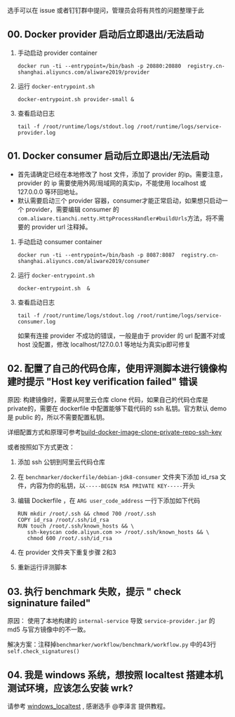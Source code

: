 选手可以在 issue 或者钉钉群中提问，管理员会将有共性的问题整理于此

## 00. Docker provider 启动后立即退出/无法启动

1. 手动启动 provider container

    ```shell
    docker run -ti --entrypoint=/bin/bash -p 20880:20880  registry.cn-shanghai.aliyuncs.com/aliware2019/provider
    ```
2. 运行 `docker-entrypoint.sh`

    ```shell
    docker-entrypoint.sh provider-small &
    ```
3. 查看启动日志

    ```shell
    tail -f /root/runtime/logs/stdout.log /root/runtime/logs/service-provider.log
    ```

## 01. Docker consumer 启动后立即退出/无法启动

- 首先请确定已经在本地修改了 host 文件，添加了 provider 的ip。需要注意，provider 的 ip 需要使用外网/局域网的真实ip，不能使用 localhost 或 127.0.0.0 等环回地址。
- 默认需要启动三个 provider 容器，consumer才能正常启动，如果想只启动一个 provider，需要编辑 consumer 的`com.aliware.tianchi.netty.HttpProcessHandler#buildUrls`方法，将不需要的 provider url 注释掉。

1. 手动启动 consumer container

    ```shell
    docker run -ti --entrypoint=/bin/bash -p 8087:8087  registry.cn-shanghai.aliyuncs.com/aliware2019/consumer
    ```
2. 运行 `docker-entrypoint.sh`

    ```shell
    docker-entrypoint.sh  &
    ```
3. 查看启动日志

    ```shell
    tail -f /root/runtime/logs/stdout.log /root/runtime/logs/service-consumer.log
    ```
    如果有连接 provider 不成功的错误，一般是由于 provider 的 url 配置不对或 host 没配置，修改 localhost/127.0.0.1 等地址为真实ip即可修复
    
## 02. 配置了自己的代码仓库，使用评测脚本进行镜像构建时提示 "Host key verification failed" 错误
原因: 构建镜像时，需要从阿里云仓库 clone 代码，如果自己的代码仓库是 private的，需要在 dockerfile 中配置能够下载代码的 ssh 私钥。官方默认 demo 是 public 的，所以不需要配置私钥。

详细配置方式和原理可参考[build-docker-image-clone-private-repo-ssh-key](https://vsupalov.com/build-docker-image-clone-private-repo-ssh-key/)

或者按照如下方式更改：

1. 添加 ssh 公钥到阿里云代码仓库
2. 在 `benchmarker/dockerfile/debian-jdk8-consumer` 文件夹下添加 id_rsa 文件，内容为你的私钥，以`-----BEGIN RSA PRIVATE KEY-----`开头
3. 编辑 Dockerfile ，在 `ARG user_code_address` 一行下添加如下代码

    ```shell
    RUN mkdir /root/.ssh && chmod 700 /root/.ssh
    COPY id_rsa /root/.ssh/id_rsa
    RUN touch /root/.ssh/known_hosts && \
       ssh-keyscan code.aliyun.com >> /root/.ssh/known_hosts && \
       chmod 600 /root/.ssh/id_rsa
    ```
4. 在 provider 文件夹下重复步骤 2和3 
5. 重新运行评测脚本

## 03. 执行 benchmark 失败，提示 " check signinature failed"

原因： 使用了本地构建的 `internal-service` 导致 `service-provider.jar` 的 md5 与官方镜像中的不一致。

解决方案：注释掉`benchmarker/workflow/benchmark/workflow.py` 中的43行 `self.check_signatures()`

## 04.  我是 windows 系统，想按照 localtest 搭建本机测试环境，应该怎么安装 wrk?

请参考 [windows_localtest](https://code.aliyun.com/leezepeng/localtest) , 感谢选手 @李泽言 提供教程。